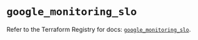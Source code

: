 # `google_monitoring_slo`

Refer to the Terraform Registry for docs: [`google_monitoring_slo`](https://registry.terraform.io/providers/hashicorp/google-beta/5.15.0/docs/resources/google_monitoring_slo).
